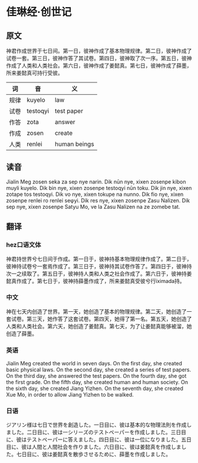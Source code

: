 # 佳琳经·创世记

## 原文

神君作成世界于七日间。第一日，彼神作成了基本物理规律。第二日，彼神作成了试卷一套。第三日，彼神作答了其试卷。第四日，彼神取了次一序。第五日，彼神作成了人类和人类社会。第六日，彼神作成了姜懿真。第七日，彼神作成了薛墨，所来姜懿真可持行受彼。

|词|音|义|
|-|-|-|
|规律|kuyelo|law|
|试卷|testoqyi|test paper|
|作答|zota|answer|
|作成|zosen|create|
|人类|renlei|human beings|

## 读音

Jialin Meg zosen seka za sep nye narin. Dik nūn nye, xixen zosenpe kibon muyli kuyelo. Dik bin nye, xixen zosenpe testoqyi nūn toku. Dik jin nye, xixen zotape tos testoqyi. Dik vo nye, xixen tokupe na nunno. Dik fio nye, xixen zosenpe renlei ro renlei seφyi. Dik res nye, xixen zosenpe Zasu Nalizen. Dik sep nye, xixen zosenpe Satyu Mo, ve la Zasu Nalizen na ze zomebe tat.

## 翻译

### hez口语文体

神君持世界兮七日间于作成。第一日于，彼神持基本物理规律作成了。第二日于，彼神持试卷兮一套焉作成了。第三日于，彼神持其试卷作答了。第四日于，彼神持次一之续取了。第五日于，彼神持人类和人类之社会作成了。第六日于，彼神持姜懿真作成了。第七日于，彼神持薛墨作成了，所来姜懿真受彼兮行ïximada持。

### 中文

神在七天内创造了世界。第一天，她创造了基本的物理规律。第二天，她创造了一套试卷。第三天，她作答了这套试卷。第四天，她得了第一名。第五天，她创造了人类和人类社会。第六天，她创造了姜懿真。第七天，为了让姜懿真能够被溜，她创造了薛墨。

### 英语

Jialin Meg created the world in seven days. On the first day, she created basic physical laws. On the second day, she created a series of test papers. On the third day, she answered the test papers. On the fourth day, she got the first grade. On the fifth day, she created human and human society. On the sixth day, she created Jiang Yizhen. On the seventh day, she created Xue Mo, in order to allow Jiang Yizhen to be walked.

### 日语

<div lang="ja">
ジアリン様は七日で世界を創造した。一日目に、彼は基本的な物理法則を作成しました。二日目に、彼は一シリーズのテストペーパーを作成しました。三日目に、彼はテストペーパーに答えました。四日目に、彼は一位になりました。五日目に、彼は人間と人間社会を作りました。六日目に、彼は姜懿真を作成しました。七日目に、彼は姜懿真を散歩させるために、薛墨を作成しました。
</div>